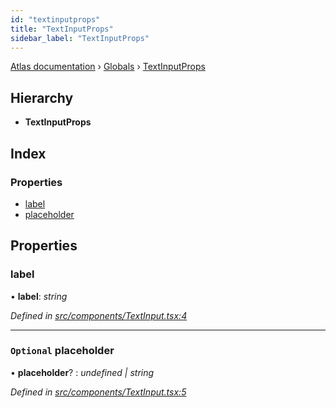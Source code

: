 ```yaml
---
id: "textinputprops"
title: "TextInputProps"
sidebar_label: "TextInputProps"
---
```


[Atlas documentation](../index.md) › [Globals](../globals.md) › [TextInputProps](textinputprops.md)

## Hierarchy

* **TextInputProps**

## Index

### Properties

* [label](textinputprops.md#label)
* [placeholder](textinputprops.md#optional-placeholder)

## Properties

###  label

• **label**: *string*

*Defined in [src/components/TextInput.tsx:4](https://github.com/chronark/atlas/blob/0dc33cd/src/components/TextInput.tsx#L4)*

___

### `Optional` placeholder

• **placeholder**? : *undefined | string*

*Defined in [src/components/TextInput.tsx:5](https://github.com/chronark/atlas/blob/0dc33cd/src/components/TextInput.tsx#L5)*
